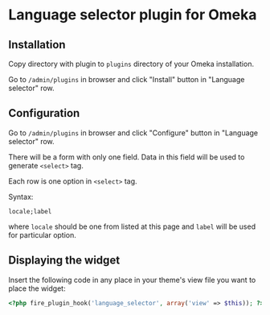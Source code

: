 # Language selector plugin for Omeka
## Installation
Copy directory with plugin to `plugins` directory of your Omeka installation.

Go to `/admin/plugins` in browser and click "Install" button in "Language selector" row.

## Configuration
Go to `/admin/plugins` in browser and click "Configure" button in "Language selector" row.

There will be a form with only one field. Data in this field will be used to generate `<select>` tag.

Each row is one option in `<select>` tag.

Syntax:

`locale;label`

where `locale` should be one from listed at this page and `label` will be used for particular option.

## Displaying the widget
Insert the following code in any place in your theme's view file you want to place the widget:
```PHP
<?php fire_plugin_hook('language_selector', array('view' => $this)); ?>
```